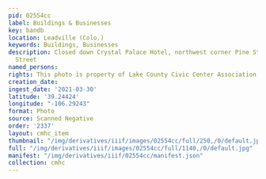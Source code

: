 ```yaml
---
pid: 02554cc
label: Buildings & Businesses
key: bandb
location: Leadville (Colo.)
keywords: Buildings, Businesses
description: Closed down Crystal Palace Hotel, northwest corner Pine Street and Chestnut
  Street
named_persons: 
rights: This photo is property of Lake County Civic Center Association.
creation_date: 
ingest_date: '2021-03-30'
latitude: '39.24424'
longitude: "-106.29243"
format: Photo
source: Scanned Negative
order: '2337'
layout: cmhc_item
thumbnail: "/img/derivatives/iiif/images/02554cc/full/250,/0/default.jpg"
full: "/img/derivatives/iiif/images/02554cc/full/1140,/0/default.jpg"
manifest: "/img/derivatives/iiif/02554cc/manifest.json"
collection: cmhc
---
```

